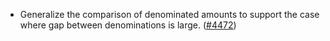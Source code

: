 - Generalize the comparison of denominated amounts to
  support the case where gap between denominations is large.
  ([\#4472](https://github.com/anoma/namada/pull/4472))